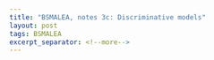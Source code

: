 ```yaml
---
title: "BSMALEA, notes 3c: Discriminative models"
layout: post
tags: BSMALEA
excerpt_separator: <!--more-->
---
```


